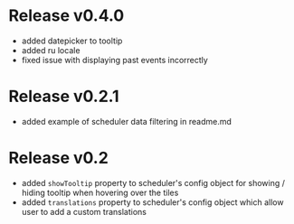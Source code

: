 # Release v0.4.0
- added datepicker to tooltip
- added ru locale
- fixed issue with displaying past events incorrectly

# Release v0.2.1

- added example of scheduler data filtering in readme.md

# Release v0.2

- added `showTooltip` property to scheduler's config object for showing / hiding tooltip when hovering over the tiles
- added `translations` property to scheduler's config object which allow user to add a custom translations
